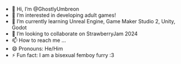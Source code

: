 - 👋 Hi, I’m @GhostlyUmbreon
- 👀 I’m interested in developing adult games!
- 🌱 I’m currently learning Unreal Engine, Game Maker Studio 2, Unity, Godot
- 💞️ I’m looking to collaborate on StrawberryJam 2024
- 📫 How to reach me ...
- 😄 Pronouns: He/Him
- ⚡ Fun fact: I am a bisexual femboy furry :3

<!---
GhostlyUmbreon/GhostlyUmbreon is a ✨ special ✨ repository because its `README.md` (this file) appears on your GitHub profile.
You can click the Preview link to take a look at your changes.
--->
